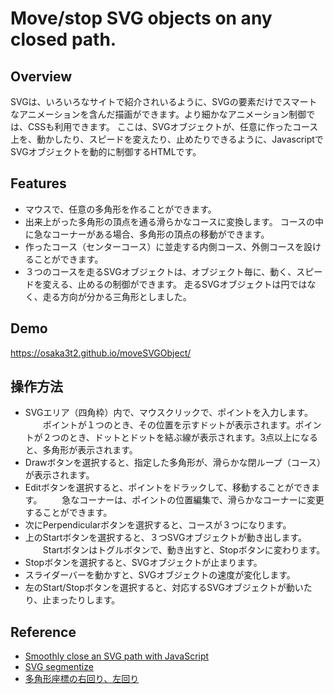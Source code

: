 # Move/stop SVG objects on any closed path.

## Overview
SVGは、いろいろなサイトで紹介されいるように、SVGの要素だけでスマートなアニメーションを含んだ描画ができます。より細かなアニメーション制御では、CSSも利用できます。
ここは、SVGオブジェクトが、任意に作ったコース上を、動かしたり、スピードを変えたり、止めたりできるように、JavascriptでSVGオブジェクトを動的に制御するHTMLです。

## Features
- マウスで、任意の多角形を作ることができます。
- 出来上がった多角形の頂点を通る滑らかなコースに変換します。
  コースの中に急なコーナーがある場合、多角形の頂点の移動ができます。
- 作ったコース（センターコース）に並走する内側コース、外側コースを設けることができます。
- ３つのコースを走るSVGオブジェクトは、オブジェクト毎に、動く、スピードを変える、止めるの制御ができます。
  走るSVGオブジェクトは円ではなく、走る方向が分かる三角形としました。

## Demo
https://osaka3t2.github.io/moveSVGObject/

## 操作方法
- SVGエリア（四角枠）内で、マウスクリックで、ポイントを入力します。
　　ポイントが１つのとき、その位置を示すドットが表示されます。ポイントが２つのとき、ドットとドットを結ぶ線が表示されます。3点以上になると、多角形が表示されます。
- Drawボタンを選択すると、指定した多角形が、滑らかな閉ループ（コース）が表示されます。
- Editボタンを選択すると、ポイントをドラックして、移動することができます。
　　急なコーナーは、ポイントの位置編集で、滑らかなコーナーに変更することができます。
- 次にPerpendicularボタンを選択すると、コースが３つになります。
- 上のStartボタンを選択すると、３つSVGオブジェクトが動き出します。
　　Startボタンはトグルボタンで、動き出すと、Stopボタンに変わります。
- Stopボタンを選択すると、SVGオブジェクトが止まります。
- スライダーバーを動かすと、SVGオブジェクトの速度が変化します。
- 左のStart/Stopボタンを選択すると、対応するSVGオブジェクトが動いたり、止まったりします。

## Reference
- [Smoothly close an SVG path with JavaScript](https://stackoverflow.com/questions/76702965/smoothly-close-an-svg-path-with-javascript)
- [SVG segmentize](https://www.npmjs.com/package/svg-segmentize)
- [多角形座標の右回り、左回り](https://www5d.biglobe.ne.jp/~noocyte/Programming/Geometry/PolygonMoment-jp.html)

